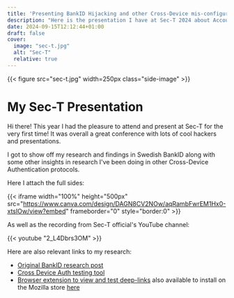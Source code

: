 ```yaml
---
title: 'Presenting BankID Hijacking and other Cross-Device mis-configuration in Cross-Device protocols'
description: "Here is the presentation I have at Sec-T 2024 about Account Takeovers in Swedish BankID and other Cross-Device Authentication protocols"
date: 2024-09-15T12:12:44+01:00
draft: false
cover:
  image: "sec-t.jpg"
  alt: "Sec-T"
  relative: true
---
```


{{< figure src="sec-t.jpg" width=250px class="side-image" >}}

# My Sec-T Presentation

Hi there! This year I had the pleasure to attend and present at Sec-T for the very first time! It was overall a great conference with lots of cool hackers and presentations. 

I got to show off my research and findings in Swedish BankID along with some other insights in research I've been doing in other Cross-Device Authentication protocols.

Here I attach the full sides:


{{< iframe width="100%" height="500px" src="https://www.canva.com/design/DAGN8CV2NOw/aqRambFwrEM1Hx0-xtsIOw/view?embed" frameborder="0" style="border:0" >}}

As well as the recording from Sec-T official's YouTube channel:

{{< youtube "2_L4Dbrs3OM" >}}


Here are also relevant links to my research:

- [Original BankID research post](https://mastersplinter.work/research/bankid)
- [Cross Device Auth testing tool](https://github.com/Splinter0/CrossCheck)
- [Browser extension to view and test deep-links](https://github.com/Splinter0/AppLinksExtension) also available to install on the Mozilla store [here](https://addons.mozilla.org/en-US/firefox/addon/applinks/)